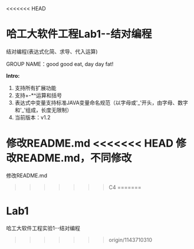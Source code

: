 <<<<<<< HEAD
# 哈工大软件工程Lab1--结对编程
结对编程(表达式化简、求导、代入运算)

GROUP NAME：good good eat, day day fat!

**Intro:**
  1. 支持所有扩展功能
  2. 支持+\-\*\^运算和括号
  3. 表达式中变量支持标准JAVA变量命名规范（以字母或'\_'开头，由字母、数字和'\_'组成，长度无限制）
  4. 当前版本：v1.2

修改README.md
<<<<<<< HEAD
修改README.md，不同修改
=======
修改README.md
>>>>>>> C4
=======
# Lab1
哈工大软件工程实验1--结对编程
>>>>>>> origin/1143710310
